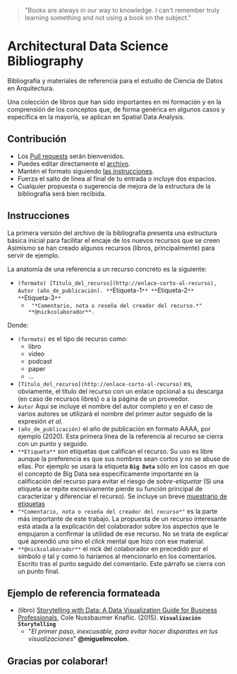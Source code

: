 
> "Books are always in our way to knowledge. I can't remember truly learning something and not using a book on the subject."

# Architectural Data Science Bibliography

Bibliografía y materiales de referencia para el estudio de Ciencia de Datos en Arquitectura.

Una colección de libros que han sido importantes en mi formación y en la comprensión de los conceptos que, de forma genérica en algunos casos y específica en la mayoría, se aplican en Spatial Data Analysis.

## Contribución
* Los [Pull requests](https://github.com/lamaquinadetrinos/ads-bibliography/pulls) serán bienvenidos.
* Puedes editar directamente el [archivo](https://github.com/lamaquinadetrinos/ads-bibliography/edit/main/README.md).
* Mantén el formato siguiendo [las instrucciones](#instrucciones).
* Fuerza el salto de línea al final de tu entrada o incluye dos espacios.
* Cualquier propuesta o sugerencia de mejora de la estructura de la bibliografía será bien recibida.



## Instrucciones

La primera versión del archivo de la bibliografía presenta una estructura básica inicial para facilitar el encaje de los nuevos recursos que se creen
Asimismo se han creado algunos recursos (libros, principalmente) para servir de ejemplo.

La anatomía de una referencia a un recurso concreto es la siguiente:

  * `(formato) [Título_del_recurso](http://enlace-corto-al-recurso), Autor (año_de_publicación). **`Etiqueta-1`** **`Etiqueta-2`** **`Etiqueta-3`**`  
    * ` "*Comentario, nota o reseña del creador del recurso.*" **@nickcolaborador**.`

  Donde:  
  * `(formato)` es el tipo de recurso como:
    * libro
    * video
    * podcast
    * paper
    * ...
  * `[Título_del_recurso](http://enlace-corto-al-recurso)` es, obviamente, el título del recurso con un enlace opcional a su descarga (en caso de recursos libres) o a la página de un proveedor.
  * `Autor` Aquí se incluye el nombre del autor completo y en el caso de varios autores se utilizará el nombre del primer autor seguido de la expresión *et al.*
  * `(año_de_publicación)` el año de publicación en formato AAAA, por ejemplo (2020). Esta primera línea de la referencia al recurso se cierra con un punto y seguido.
  * `**Etiqueta**` son etiquetas que califican el recurso. Su uso es libre aunque la preferencia es que sus nombres sean cortos y no se abuse de ellas. Por ejemplo se usará la etiqueta **`Big Data`** sólo en los casos en que el concepto de Big Data sea específicamente importante en la calificación del recurso para evitar el riesgo de *sobre-etiquetar* (Si una etiqueta se repite excesivamente pierde su función principal de caracterizar y diferenciar el recurso). Se incluye un breve [muestrario de etiquetas](https://github.com/lamaquinadetrinos/ads-bibliography/blob/main/bibliography/Architectural%20Data%20Science%20Bibliography.md#muestra-de-etiquetas-bookmark)
  * `"*Comentario, nota o reseña del creador del recurso*"` es la parte más importante de este trabajo. La propuesta de un recurso interesante está atada a la explicación del colaborador sobre los aspectos que le empujaron a confirmar la utilidad de ese recurso. No se trata de explicar qué aprendió uno sino el *click* mental que hizo con ese material.
  * `**@nickcolaborador**` el nick del colaborador en precedido por el símbolo `@` tal y como lo haríamos al mencionarlo en los comentarios. Escrito tras el punto seguido del comentario. Este párrafo se cierra con un punto final.

## Ejemplo de referencia formateada
* (libro) [Storytelling with Data: A Data Visualization Guide for Business Professionals](http://bit.ly/bsd-storytellingdata), Cole Nussbaumer Knaflic. (2015). **`Visualización`** **`Storytelling`**
  * "*El primer paso, inexcusable, para evitar hacer disparates en tus visualizaciones*" **@miguelmcolon**.

## Gracias por colaborar!
